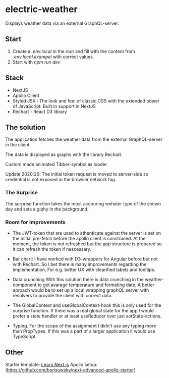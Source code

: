 # electric-weather

Displays weather data via an external GraphQL-server.

## Start

1. Create a _.env.local_ in the root and fill with the content from _.env.local.exampel_ with correct values.
2. Start with _npm run dev_

## Stack

- NextJS
- Apollo Client
- Styled JSX : The look and feel of classic CSS with the extended power of JavaScript. Built in support in NextJS
- Rechart - React D3 library

## The solution

The application fetches the weather data from the external GraphQL-server in the client.

The data is displayed as graphs with the library Rechart.

Custom made animated Tibber-symbol as loader.

Update 2020:26: The initial token request is moved to server-side so credential is not exposed in the browser network tag.

### The Surprise

The surprise function takes the most accouring wehater type of the shown day and sets a giphy in the background.

### Room for improvements

- The JWT-token that are used to athenticate against the server is set on the initial pre-fetch before the apollo client is construced. At the moment, the token is not refreshed but the app structure is prepared so it can refresh the token if nescessary.

- Bar chart: I have worked with D3-wrappers for Angular before but not with Rechart. So I bet there is many improvements regarding the implementation. For e.g. better UX with clearified labels and tooltips.

- Data crunching
  With this solution there is data crunching in the weather-component to get avarage temperature and formating date. A better aproach would be to set up a local wrapping graphQL server with resolvers to provide the client with correct data.

- The GlobalContext and useGlobalContext-hook this is only used for the surprise function. If there was a real global state for the app I would prefer a state handler or at least useReducer over just setState-actions.

- Typing. For the scope of the assignment I didn't use any typing more than PropTypes. If this was a part of a larger application it would use TypeScript.

## Other

Starter template: [Learn Next.js](https://nextjs.org/learn)
Apollo setup: (https://github.com/borisowsky/next-advanced-apollo-starter)
